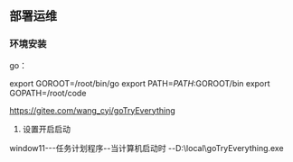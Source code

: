 

## 部署运维

### 环境安装 

go：

export GOROOT=/root/bin/go
export PATH=$PATH:$GOROOT/bin
export GOPATH=/root/code

https://gitee.com/wang_cyi/goTryEverything
1.  设置开启启动

window11---任务计划程序--当计算机启动时 --D:\local\goTryEverything.exe



